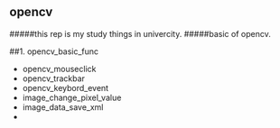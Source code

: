 ## opencv
#####this rep is my study things in univercity.
#####basic of opencv.

##1. opencv_basic_func
- opencv_mouseclick
- opencv_trackbar
- opencv_keybord_event
- image_change_pixel_value
- image_data_save_xml
- 